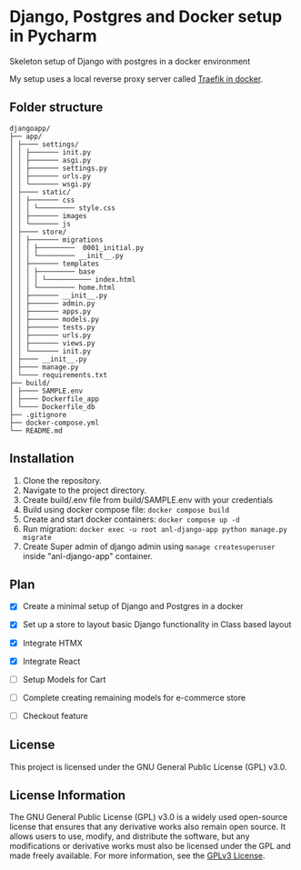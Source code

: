 # Django, Postgres and Docker setup in Pycharm

Skeleton setup of Django with postgres in a docker environment

My setup uses a local reverse proxy server called [Traefik in docker](https://doc.traefik.io/traefik/getting-started/quick-start/).


## Folder structure
````
djangoapp/
├── app/
│ ├──── settings/
│ │ ├─────── init.py
│ │ ├─────── asgi.py
│ │ ├─────── settings.py
│ │ ├─────── urls.py
│ │ └─────── wsgi.py
│ ├──── static/
│ │ ├─────── css
│ │ │ └───────── style.css
│ │ ├─────── images
│ │ └─────── js
│ ├──── store/
│ │ ├─────── migrations
│ │ │ ├─────────  0001_initial.py
│ │ │ └───────── __init__.py
│ │ ├─────── templates
│ │ │ ├───────── base
│ │ │ │ └─────────── index.html
│ │ │ └───────── home.html
│ │ ├─────── __init__.py
│ │ ├─────── admin.py
│ │ ├─────── apps.py
│ │ ├─────── models.py
│ │ ├─────── tests.py
│ │ ├─────── urls.py
│ │ ├─────── views.py
│ │ └─────── init.py
│ ├──── __init__.py
│ ├──── manage.py
│ └──── requirements.txt
├── build/
│ ├──── SAMPLE.env
│ ├──── Dockerfile_app
│ └──── Dockerfile_db
├── .gitignore
├── docker-compose.yml
└── README.md
````

## Installation

1. Clone the repository.
2. Navigate to the project directory.
3. Create build/.env file from build/SAMPLE.env with your credentials
4. Build using docker compose file: `docker compose build`
5. Create and start docker containers: `docker compose up -d`  
6. Run migration: `docker exec -u root anl-django-app python manage.py migrate`
7. Create Super admin of django admin using `manage createsuperuser` inside "anl-django-app" container.


## Plan

- [x] Create a minimal setup of Django and Postgres in a docker
- [x] Set up a store to layout basic Django functionality in Class based layout
- [x] Integrate HTMX
- [x] Integrate React
- [ ] Setup Models for Cart
- [ ] Complete creating remaining models for e-commerce store
- [ ] Checkout feature


## License

This project is licensed under the GNU General Public License (GPL) v3.0.

## License Information

The GNU General Public License (GPL) v3.0 is a widely used open-source license that ensures that any derivative works also remain open source. It allows users to use, modify, and distribute the software, but any modifications or derivative works must also be licensed under the GPL and made freely available. For more information, see the [GPLv3 License](https://www.gnu.org/licenses/gpl-3.0.html).
